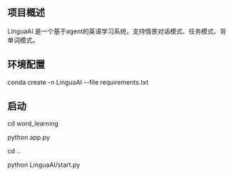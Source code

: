 ## 项目概述
LinguaAI 是一个基于agent的英语学习系统，支持情景对话模式、任务模式、背单词模式。
## 环境配置
conda create -n LinguaAI --file requirements.txt
## 启动
cd word_learning

python app.py

cd ..

python LinguaAI/start.py